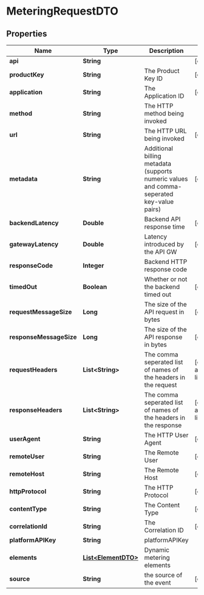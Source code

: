 # MeteringRequestDTO

## Properties
Name | Type | Description | Notes
------------ | ------------- | ------------- | -------------
**api** | **String** |  |  [optional]
**productKey** | **String** | The Product Key ID |  [optional]
**application** | **String** | The Application ID |  [optional]
**method** | **String** | The HTTP method being invoked | 
**url** | **String** | The HTTP URL being invoked |  [optional]
**metadata** | **String** | Additional billing metadata (supports numeric values and comma-seperated key-value pairs) |  [optional]
**backendLatency** | **Double** | Backend API response time |  [optional]
**gatewayLatency** | **Double** | Latency introduced by the API GW |  [optional]
**responseCode** | **Integer** | Backend HTTP response code | 
**timedOut** | **Boolean** | Whether or not the backend timed out |  [optional]
**requestMessageSize** | **Long** | The size of the API request in bytes |  [optional]
**responseMessageSize** | **Long** | The size of the API response in bytes |  [optional]
**requestHeaders** | **List&lt;String&gt;** | The comma seperated list of names of the headers in the request  | [can be an empty list]
**responseHeaders** | **List&lt;String&gt;** | The comma seperated list of names of the headers in the response | [can be an empty list]
**userAgent** | **String** | The HTTP User Agent |  [optional]
**remoteUser** | **String** | The Remote User |  [optional]
**remoteHost** | **String** | The Remote Host |  [optional]
**httpProtocol** | **String** | The HTTP Protocol |  [optional]
**contentType** | **String** | The Content Type |  [optional]
**correlationId** | **String** | The Correlation ID |  [optional]
**platformAPIKey** | **String** | platformAPIKey | 
**elements** | [**List&lt;ElementDTO&gt;**](ElementDTO.md) | Dynamic metering elements | 
**source** | **String** | the source of the event |  [optional]
